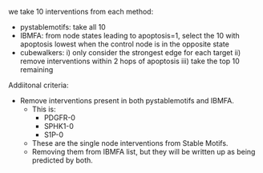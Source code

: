 we take 10 interventions from each method:
- pystablemotifs: take all 10
- IBMFA: from node states leading to apoptosis=1, select the 10 with apoptosis lowest when the control node is in the opposite state
- cubewalkers: i) only consider the strongest edge for each target ii) remove interventions within 2 hops of apoptosis  iii) take the top 10 remaining

Addiitonal criteria:
- Remove interventions present in both pystablemotifs and IBMFA. 
    - This is:
        - PDGFR-0
        - SPHK1-0
        - S1P-0
    - These are the single node interventions from Stable Motifs. 
    - Removing them from IBMFA list, but they will be written up as being predicted by both. 